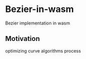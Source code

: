 # Bezier-in-wasm
 Bezier implementation in wasm

## Motivation
 optimizing curve algorithms process


